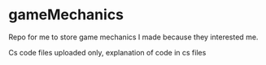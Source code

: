 # gameMechanics
Repo for me to store game mechanics I made because they interested me.

Cs code files uploaded only, explanation of code in cs files
